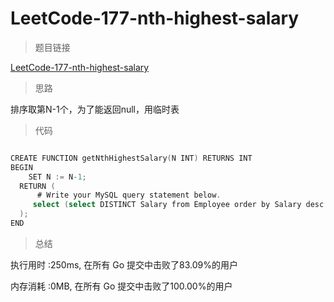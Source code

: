 # LeetCode-177-nth-highest-salary

>题目链接

[LeetCode-177-nth-highest-salary](https://leetcode-cn.com/problems/nth-highest-salary/)

>思路

排序取第N-1个，为了能返回null，用临时表

>代码

```go

CREATE FUNCTION getNthHighestSalary(N INT) RETURNS INT
BEGIN
    SET N := N-1;
  RETURN (
      # Write your MySQL query statement below.
     select (select DISTINCT Salary from Employee order by Salary desc limit N,1) as getNthHighestSalary
  );
END

```


>总结

执行用时 :250ms, 在所有 Go 提交中击败了83.09%的用户
 
内存消耗 :0MB, 在所有 Go 提交中击败了100.00%的用户
